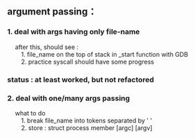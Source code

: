 ## argument passing：
### 1. deal with args having only file-name 
&emsp; after this, should see : \
&emsp;&emsp; 1. file_name on the top of stack in _start function with GDB\
&emsp;&emsp; 2. practice syscall should have some progress
 ### status : at least worked, but not refactored
### 2. deal with one/many args passing
&emsp; what to do \
&emsp;&emsp; 1. break file_name into tokens separated by ' ' \
&emsp;&emsp; 2. store : struct process member [argc] [argv]
